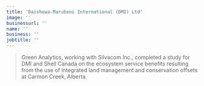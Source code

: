 ```yaml
---
title: 'Daishowa-Marubeni International (DMI) Ltd'
image: ''
businessurl: ''
name: ''
business: ''
jobtitle: ''
---
```


> Green Analytics, working with Silvacom Inc., completed a study for DMI and Shell Canada on the ecosystem service benefits resulting from the use of integrated land management and conservation offsets at Carmon Creek, Alberta.